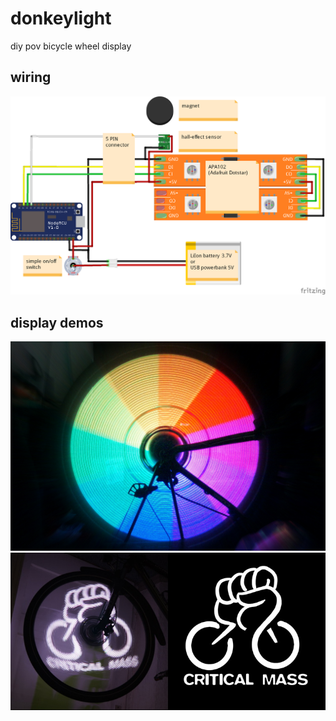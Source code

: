 # donkeylight
diy pov bicycle wheel display
## wiring
![wiring](fritzing/donkeylight.png)

## display demos
![rainbox](photos/display/rainbow.jpg)
![critical-mass](photos/display/critical-mass.jpg)
